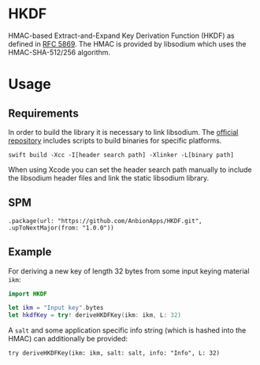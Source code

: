 # HKDF

HMAC-based Extract-and-Expand Key Derivation Function (HKDF) as defined in <a href="https://tools.ietf.org/html/rfc5869">RFC 5869</a>.
The HMAC is provided by libsodium which uses the HMAC-SHA-512/256 algorithm.

# Usage
## Requirements
In order to build the library it is necessary to link libsodium. The <a href="https://github.com/jedisct1/libsodium">official repository</a> includes scripts to build binaries for specific platforms.

`swift build -Xcc -I[header search path] -Xlinker -L[binary path]`

When using Xcode you can set the header search path manually to include the libsodium header files and link the static libsodium library.

## SPM
`.package(url: "https://github.com/AnbionApps/HKDF.git", .upToNextMajor(from: "1.0.0"))`

## Example
For deriving a new key of length 32 bytes from some input keying material `ikm`:

```swift
import HKDF

let ikm = "Input key".bytes
let hkdfKey = try! deriveHKDFKey(ikm: ikm, L: 32)
```

A `salt` and some application specific info string (which is hashed into the HMAC) can additionally be provided:

`try deriveHKDFKey(ikm: ikm, salt: salt, info: "Info", L: 32)`
